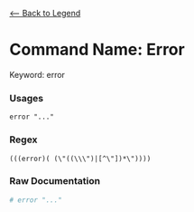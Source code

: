 [<-- Back to Legend](../legend.md)

# Command Name: Error
Keyword: error

### Usages
```
error "..."
```

### Regex
```regexp
(((error)( (\"((\\\")|[^\"])*\"))))
```

### Raw Documentation
```yml
# error "..."
```
